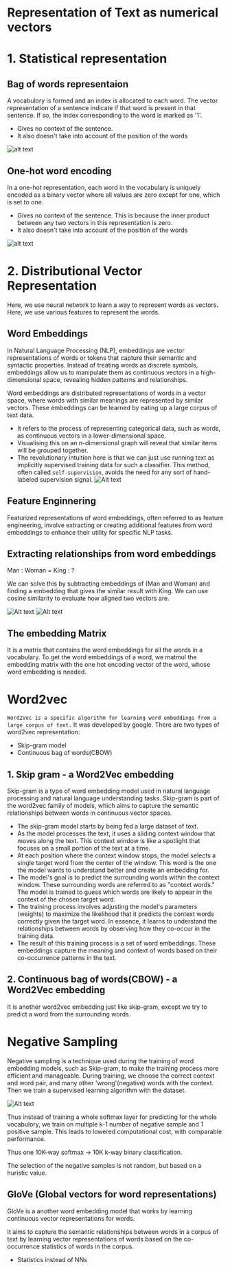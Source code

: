 # Representation of Text as numerical vectors

# 1. Statistical  representation
## Bag of words representaion
A vocabulory is formed and an index is allocated to each word. The vector representation of a sentence indicate if that word is present in that sentence. If so, the index corresponding to the word is marked as '1'.
- Gives no context of the sentence.
- It also doesn't take into account of the position of the words

![alt text](image-1.png)

## One-hot word encoding

In a one-hot representation, each word in the vocabulary is uniquely encoded as a binary vector where all values are zero except for one, which is set to one. 

- Gives no context of the sentence. This is because the inner product between any two vectors in this representation is zero.
- It also doesn't take into account of the position of the words
  
![alt text](image-3.png)

# 2. Distributional Vector Representation
Here, we use neural network to learn a way to represent words as vectors. Here, we use various features to represent the words.

## Word Embeddings
In Natural Language Processing (NLP), embeddings are vector representations of words or tokens that capture their semantic and syntactic properties. Instead of treating words as discrete symbols, embeddings allow us to manipulate them as continuous vectors in a high-dimensional space, revealing hidden patterns and relationships.

Word embeddings are distributed representations of words in a vector space, where words with similar meanings are represented by similar vectors. These embeddings can be learned by eating up a large corpus of text data.

- It refers to the process of representing categorical data, such as words, as continuous vectors in a lower-dimensional space.
- Visualising this on an n-dimensional graph will reveal that similar items will be grouped together.
- The revolutionary intuition here is that we can just use running text as implicitly supervised training data for such a classifier. This method, often called `self-supervision`, avoids the need for any sort of hand-labeled supervision signal.
![Alt text](<Screenshot from 2023-10-20 20-29-14.png>)

## Feature Enginnering
Featurized representations of word embeddings, often referred to as feature engineering, involve extracting or creating additional features from word embeddings to enhance their utility for specific NLP tasks.

## Extracting relationships from word embeddings
Man : Woman  =  King : ?

We can solve this by subtracting embeddings of (Man and Woman) and finding a embedding that gives the similar result with King. We can use cosine similarity to evaluate how aligned two vectors are.

![Alt text](<Screenshot from 2023-10-20 21-00-18.png>)
![Alt text](<Screenshot from 2023-10-20 21-07-46.png>)

## The embedding Matrix
It is a matrix that contains the word embeddings for all the words in a vocabulary. To get the word embeddings of a word, we matmul the embedding matrix with the one hot encoding vector of the word, whose word embedding is needed.

# Word2vec
`Word2Vec is a specific algorithm for learning word embeddings from a large corpus of text.` It was developed by google. There are two types of word2vec representation:
 - Skip-gram model
 - Continuous bag of words(CBOW)

## 1. Skip gram - a Word2Vec embedding
Skip-gram is a type of word embedding model used in natural language processing and natural language understanding tasks. Skip-gram is part of the word2vec family of models, which aims to capture the semantic relationships between words in continuous vector spaces.

- The skip-gram model starts by being fed a large dataset of text. 
- As the model processes the text, it uses a sliding context window that moves along the text. This context window is like a spotlight that focuses on a small portion of the text at a time.
- At each position where the context window stops, the model selects a single target word from the center of the window. This word is the one the model wants to understand better and create an embedding for.
- The model's goal is to predict the surrounding words within the context window. These surrounding words are referred to as "context words." The model is trained to guess which words are likely to appear in the context of the chosen target word.
- The training process involves adjusting the model's parameters (weights) to maximize the likelihood that it predicts the context words correctly given the target word. In essence, it learns to understand the relationships between words by observing how they co-occur in the training data.
- The result of this training process is a set of word embeddings. These embeddings capture the meaning and context of words based on their co-occurrence patterns in the text.

## 2. Continuous bag of words(CBOW) - a Word2Vec embedding
It is another word2vec embedding just like skip-gram, except we try to predict a word from the surrounding words.

# Negative Sampling
Negative sampling is a technique used during the training of word embedding models, such as Skip-gram, to make the training process more efficient and manageable. During training, we choose the correct context and word pair, and many other 'wrong'(negative) words with the context. Then we train a supervised learning algorithm with the dataset. 

![Alt text](<Screenshot from 2023-10-25 21-33-19.png>)

Thus instead of training a whole softmax layer for predicting for the whole vocabulory, we train on multiple k-1 number of negative sample and 1 positive sample. This leads to lowered computational cost, with comparable performance. 

Thus one 10K-way softmax -> 10K k-way binary classification.

The selection of the negative samples is not random, but based on a huristic value.

## GloVe (Global vectors for word representations)

GloVe is a another word embedding model that works by learning continuous vector representations for words. 

It aims to capture the semantic relationships between words in a corpus of text by learning vector representations of words based on the co-occurrence statistics of words in the corpus.

- Statistics instead of NNs